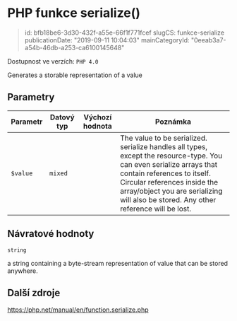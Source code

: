 PHP funkce serialize()
================================

> id: bfb18be6-3d30-432f-a55e-66f1f771fcef
> slugCS: funkce-serialize
> publicationDate: "2019-09-11 10:04:03"
> mainCategoryId: "0eeab3a7-a54b-46db-a253-ca6100145648"

Dostupnost ve verzích: `PHP 4.0`

Generates a storable representation of a value


Parametry
--------------

| Parametr | Datový typ | Výchozí hodnota | Poznámka |
|-----|-----|-----|-----|
| `$value` | `mixed` |  | The value to be serialized. serialize handles all types, except the resource-type. You can even serialize arrays that contain references to itself. Circular references inside the array/object you are serializing will also be stored. Any other reference will be lost. |


Návratové hodnoty
----------------

`string`

a string containing a byte-stream representation of
value that can be stored anywhere.

Další zdroje
------------

https://php.net/manual/en/function.serialize.php
